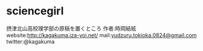 # sciencegirl
摂津北山高校理学部の原稿を置くところ
作者:時岡結絃
website:http://kagakuma.iza-yoi.net/
mail:yudzuru.tokioka.0824@gmail.com
twitter:@kagakuma
